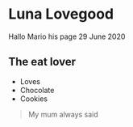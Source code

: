 # Luna Lovegood

Hallo Mario his page 29 June 2020

## The eat lover
* Loves
* Chocolate
* Cookies







> My mum always said
